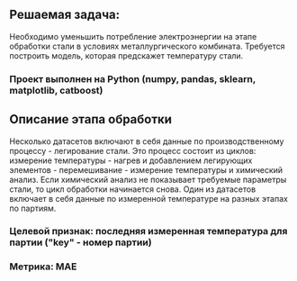 ## Решаемая задача:
Необходимо уменьшить потребление электроэнергии на этапе обработки стали в условиях металлургического комбината. Требуется построить модель, которая предскажет температуру стали.

### Проект выполнен на Python (numpy, pandas, sklearn, matplotlib, catboost)

## Описание этапа обработки
Несколько датасетов включают в себя данные по производственному процессу - легирование стали. Это процесс состоит из циклов: измерение температуры - нагрев и добавлением легирующих элементов - перемешивание - измерение температуры и химический анализ. Если химический анализ не показывает требуемые параметры стали, то цикл обработки начинается снова. Один из датасетов включает в себя данные по измеренной температуре на разных этапах по партиям.

### Целевой признак: последняя измеренная температура для партии ("key" - номер партии)
### Метрика: MAE
